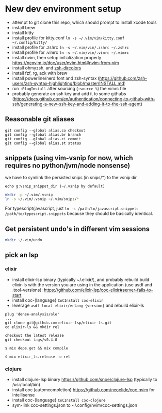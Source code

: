 # New dev environment setup

- attempt to git clone this repo, which should prompt to install xcode tools
- install brew
- install kitty
- install profile for kitty.conf `ln -s ~/.vim/vim/kitty.conf ~/.config/kitty/`
- install profile for .zshrc `ln -s ~/.vim/vim/.zshrc ~/.zshrc`
- install profile for .vimrc `ln -s ~/.vim/vim/.vimrc ~/.vimrc`
- install nvim, then setup initialization properly https://neovim.io/doc/user/nvim.html#nvim-from-vim
- install ohmyzsh, and [zsh-dircolors](https://github.com/joel-porquet/zsh-dircolors-solarized)
- install fzf, rg, ack with brew
- install powerline/nerd font and zsh-syntax (https://github.com/zsh-users/zsh-syntax-highlighting/blob/master/INSTALL.md)
- run `:PlugInstall` after sourcing (`:source %`) the vimrc file
- probably generate an ssh key and add it to some githubs (https://docs.github.com/en/authentication/connecting-to-github-with-ssh/generating-a-new-ssh-key-and-adding-it-to-the-ssh-agent)

## Reasonable git aliases

```
git config --global alias.co checkout
git config --global alias.br branch
git config --global alias.ci commit
git config --global alias.st status
```

## snippets (using vim-vsnip for now, which requires no python/jvm/node nonsense)

we have to symlink the persisted snips (in snips/*) to the vsnip dir

`echo g:vsnip_snippet_dir (~/.vsnip by default)`

```bash
mkdir -p ~/.vim/.vsnip
ln -s ~/.vim/.vsnip ~/.vim/snips/*
```

For typescript/javascript, just `ln -s /path/to/javascript.snippets
/path/to/typescript.snippets` because they should be basically identical.

## Get persistent undo's in different vim sessions
```bash
mkdir ~/.vim/undo
```

## pick an lsp

### elixir

- install elixir-lsp binary (typically ~/.elixir/), and probably rebuild build elixir-ls with the
  version you are using in the application (use asdf and .tool-versions):
  https://github.com/elixir-lsp/coc-elixir#server-fails-to-start
- install coc-{language} `CoCInstall coc-elixir`
- leverage `asdf local elixir/erlang {version}` and rebuild elixir-ls

```
plug 'dense-analysis/ale'
...
git clone git@github.com:elixir-lsp/elixir-ls.git
cd elixir-ls && mkdir rel

checkout the latest release
git checkout tags/v0.4.0

$ mix deps.get && mix compile

$ mix elixir_ls.release -o rel
```

### clojure

- install clojure-lsp binary https://github.com/snoe/clojure-lsp (typically to
  /usr/local/bin)
- install coc (automcompletion) https://github.com/neoclide/coc.nvim for intellisense
- install coc-{language} `CoCInstall coc-clojure`
- sym-link coc-settings.json to ~/.config/nvim/coc-settings.json
